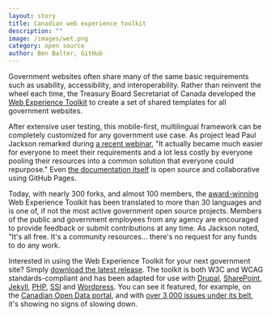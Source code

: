 ```yaml
---
layout: story
title: Canadian web experience toolkit
description: ""
image: /images/wet.png
category: open source
author: Ben Balter, GitHub
---
```


Government websites often share many of the same basic requirements such as usability, accessibility, and interoperability. Rather than reinvent the wheel each time, the Treasury Board Secretariat of Canada developed the [Web Experience Toolkit](http://github.com/wet-boew/wet-boew) to create a set of shared templates for all government websites.

After extensive user testing, this mobile-first, multilingual framework can be completely customized for any government use case. As project lead Paul Jackson remarked during [a recent webinar](http://www.howto.gov/training/classes/canada-web-experience-toolkit), "It actually became much easier for everyone to meet their requirements and a lot less costly by everyone pooling their resources into a common solution that everyone could repurpose." Even [the documentation itself](http://wet-boew.github.io/wet-boew/index-en.html) is open source and collaborative using GitHub Pages.

Today, with nearly 300 forks, and almost 100 members, the [award-winning](https://github.com/wet-boew/wet-boew/wiki/Accolades#wiki-Awards) Web Experience Toolkit has been translated to more than 30 languages and is one of, if not the most active government open source projects. Members of the public and government employees from any agency are encouraged to provide feedback or submit contributions at any time. As Jackson noted, "It's all free. It's a community resources... there's no request for any funds to do any work.

Interested in using the Web Experience Toolkit for your next government site? Simply [download the latest release](https://github.com/wet-boew/wet-boew/releases). The toolkit is both W3C and WCAG standards-compliant and has been adapted for use with [Drupal](https://github.com/wet-boew/wet-boew-drupal), [SharePoint](https://github.com/wet-boew/wet-boew-sharepoint), [Jekyll](https://github.com/wet-boew/wet-boew-jekyll), [PHP](https://github.com/wet-boew/wet-boew-php), [SSI](https://github.com/wet-boew/wet-boew-ssi) and [Wordpress](https://github.com/wet-boew/wet-boew-wordpress). You can see it featured, for example, on the [Canadian Open Data portal](http://www.data.gc.ca/eng), and with [over 3,000 issues under its belt](https://github.com/wet-boew/wet-boew/issues?state=open), it's showing no signs of slowing down.
